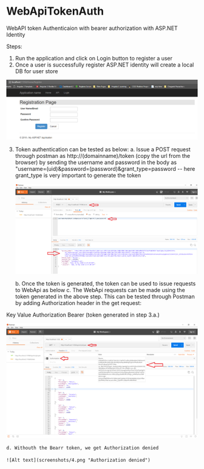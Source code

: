 # WebApiTokenAuth
WebAPI token Authenticaion with bearer authorization with ASP.NET Identity

Steps:
1. Run the application and click on Login button to register a user
2. Once a user is successfully register ASP.NET identity will create a local DB for user store

![Alt text](screenshots/1.png "Registration Page")


3. Token authentication can be tested as below:
    a. Issue a POST request through postman as http://(domainname)/token (copy the url from the browser) by sending the username and password in the body as "username=(uid)&password=(password)&grant_type=password -- here grant_type is very important to generate the token
    
    ![Alt text](screenshots/2.png "token generation")
    
    
    b. Once the token is generated, the token can be used to issue requests to WebApi as below
    c. The WebApi requests can be made using the token generated in the above step. This can be tested through Postman by adding Authorization header in the get request:

Key             Value
Authorization   Bearer (token generated in step 3.a.)

![Alt text](screenshots/3.png "WebApi get request")


    d. Withouth the Bearr token, we get Authorization denied
    
    ![Alt text](screenshots/4.png "Authorization denied")
